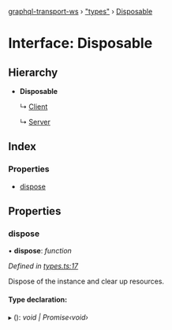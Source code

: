 [graphql-transport-ws](../README.md) › ["types"](../modules/_types_.md) › [Disposable](_types_.disposable.md)

# Interface: Disposable

## Hierarchy

* **Disposable**

  ↳ [Client](_client_.client.md)

  ↳ [Server](_server_.server.md)

## Index

### Properties

* [dispose](_types_.disposable.md#dispose)

## Properties

###  dispose

• **dispose**: *function*

*Defined in [types.ts:17](https://github.com/enisdenjo/graphql-transport-ws/blob/1c0bdce/src/types.ts#L17)*

Dispose of the instance and clear up resources.

#### Type declaration:

▸ (): *void | Promise‹void›*
